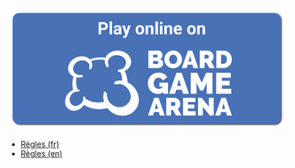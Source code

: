 
<a href="https://boardgamearena.com/gamepanel?game=coinche">![Play on BGA](Bga_button_play_online.png)</a>
* [Règles (fr)](rules-fr)
* [Règles (en)](rules-en)
